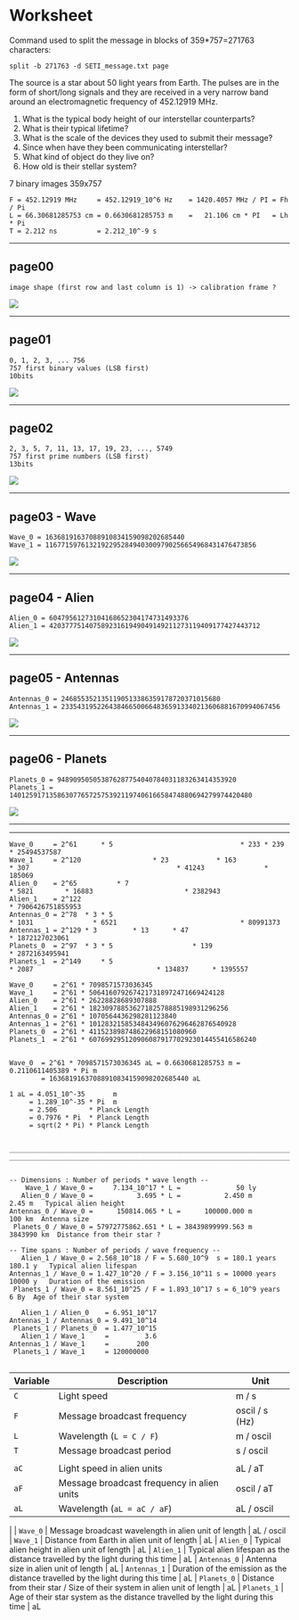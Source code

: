 # Worksheet

Command used to split the message in blocks of 359*757=271763 characters:

    split -b 271763 -d SETI_message.txt page

The source is a star about 50 light years from Earth. 
The pulses are in the form of short/long signals and they are received in a very narrow band around an electromagnetic frequency of 452.12919 MHz.

1. What is the typical body height of our interstellar counterparts?
2. What is their typical lifetime?
3. What is the scale of the devices they used to submit their message?
4. Since when have they been communicating interstellar?
5. What kind of object do they live on?
6. How old is their stellar system?


7 binary images 359x757

    F = 452.12919 MHz     = 452.12919_10^6 Hz    = 1420.4057 MHz / PI = Fh / Pi
    L = 66.30681285753 cm = 0.6630681285753 m    =   21.106 cm * PI   = Lh * Pi
    T = 2.212 ns          = 2.212_10^-9 s
   

        
_______________________________________________________________________________
## page00
    image shape (first row and last column is 1) -> calibration frame ?
    
![](page00.png)
    
_______________________________________________________________________________
## page01
    0, 1, 2, 3, ... 756
    757 first binary values (LSB first)
    10bits
    
![](page01.png)
    
_______________________________________________________________________________
## page02
    2, 3, 5, 7, 11, 13, 17, 19, 23, ..., 5749
    757 first prime numbers (LSB first)
    13bits
    
![](page02.png)

    
_______________________________________________________________________________
## page03 - Wave
      
    Wave_0 = 16368191637088910834159098202685440
    Wave_1 = 11677159761321922952849403009790256654968431476473856
    
![](page03.png)


_______________________________________________________________________________
## page04 - Alien
    
    Alien_0 = 60479561273104168652304174731493376
    Alien_1 = 42037775140758923161949049149211273119409177427443712
    
![](page04.png)
_______________________________________________________________________________
## page05 - Antennas

    Antennas_0 = 2468553521351190513386359178720371015680
    Antennas_1 = 2335431952264384665006648365913340213606881670994067456

![](page05.png)

_______________________________________________________________________________
## page06 - Planets

    Planets_0 = 948909505053876287754040784031183263414353920
    Planets_1 = 1401259171358630776572575392119740616658474880694279974420480
        
![](page06.png)


_______________________________________________________________________________
_______________________________________________________________________________

```
Wave_0     = 2^61      * 5                                * 233 * 239                                                                 * 25494537587
Wave_1     = 2^120                  * 23            * 163             * 307                                     * 41243               * 185069
Alien_0    = 2^65          * 7                                                            * 5821        * 16883                       * 2382943
Alien_1    = 2^122                                                                                                                    * 7906426751855953
Antennas_0 = 2^78  * 3 * 5                                                  * 1031               * 6521                               * 80991373
Antennas_1 = 2^129 * 3         * 13      * 47                                                                                         * 1872127023061
Planets_0  = 2^97  * 3 * 5                    * 139                                                                                   * 2872163495941
Planets_1  = 2^149     * 5                                                         * 2087                               * 134837      * 1395557

Wave_0     = 2^61 * 7098571573036345
Wave_1     = 2^61 * 5064160792674217318972471669424128
Alien_0    = 2^61 * 26228828689307888
Alien_1    = 2^61 * 18230978853627182578885198931296256
Antennas_0 = 2^61 * 1070564436298281123840
Antennas_1 = 2^61 * 1012832158534843496076296462876540928
Planets_0  = 2^61 * 411523898748622968151080960
Planets_1  = 2^61 * 607699295120906087917702923014455416586240


Wave_0  = 2^61 * 7098571573036345 aL = 0.6630681285753 m = 0.2110611405389 * Pi m
        = 16368191637088910834159098202685440 aL
        
1 aL = 4.051_10^-35       m
     = 1.289_10^-35 * Pi  m
     = 2.506        * Planck Length
     = 0.7976 * Pi  * Planck Length
     = sqrt(2 * Pi) * Planck Length
     

____________________________________________________________________________
____________________________________________________________________________

     
-- Dimensions : Number of periods * wave length --
    Wave_1 / Wave_0 =     7.134_10^17 * L =              50 ly
   Alien_0 / Wave_0 =           3.695 * L =           2.450 m              2.45 m   Typical alien height 
Antennas_0 / Wave_0 =      150814.065 * L =      100000.000 m               100 km  Antenna size 
 Planets_0 / Wave_0 = 57972775862.651 * L = 38439899999.563 m           3843990 km  Distance from their star ?
 
-- Time spans : Number of periods / wave frequency --
   Alien_1 / Wave_0 = 2.568_10^18 / F = 5.680_10^9  s = 180.1 years       180.1 y   Typical alien lifespan
Antennas_1 / Wave_0 = 1.427_10^20 / F = 3.156_10^11 s = 10000 years       10000 y   Duration of the emission
 Planets_1 / Wave_0 = 8.561_10^25 / F = 1.893_10^17 s = 6_10^9 years          6 By  Age of their star system

   Alien_1 / Alien_0    = 6.951_10^17
Antennas_1 / Antennas_0 = 9.491_10^14
 Planets_1 / Planets_0  = 1.477_10^15
   Alien_1 / Wave_1     =         3.6
Antennas_1 / Wave_1     =       200
 Planets_1 / Wave_1     = 120000000
 
```

| Variable | Description | Unit |
|----------|-------------|------|
| `C`        | Light speed                                     | m / s
| `F`        | Message broadcast frequency                     | oscil / s (Hz)
| `L`        | Wavelength (`L = C / F`)                        | m / oscil
| `T`        | Message broadcast period                        | s / oscil
||| 
| `aC`         | Light speed in alien units                      | aL / aT
| `aF`         | Message broadcast frequency in alien units      | oscil / aT
| `aL`         | Wavelength (`aL = aC / aF`)                     | aL / oscil
| 
| `Wave_0`     | Message broadcast wavelength in alien unit of length | aL / oscil      
| `Wave_1`     | Distance from Earth in alien unit of length | aL
| `Alien_0`    | Typical alien height in alien unit of length | aL
| `Alien_1`    | Typical alien lifespan as the distance travelled by the light during this time | aL
| `Antennas_0` | Antenna size in alien unit of length | aL
| `Antennas_1` | Duration of the emission  as the distance travelled by the light during this time | aL
| `Planets_0`  | Distance from their star / Size of their system in alien unit of length | aL
| `Planets_1`  | Age of their star system as the distance travelled by the light during this time | aL

